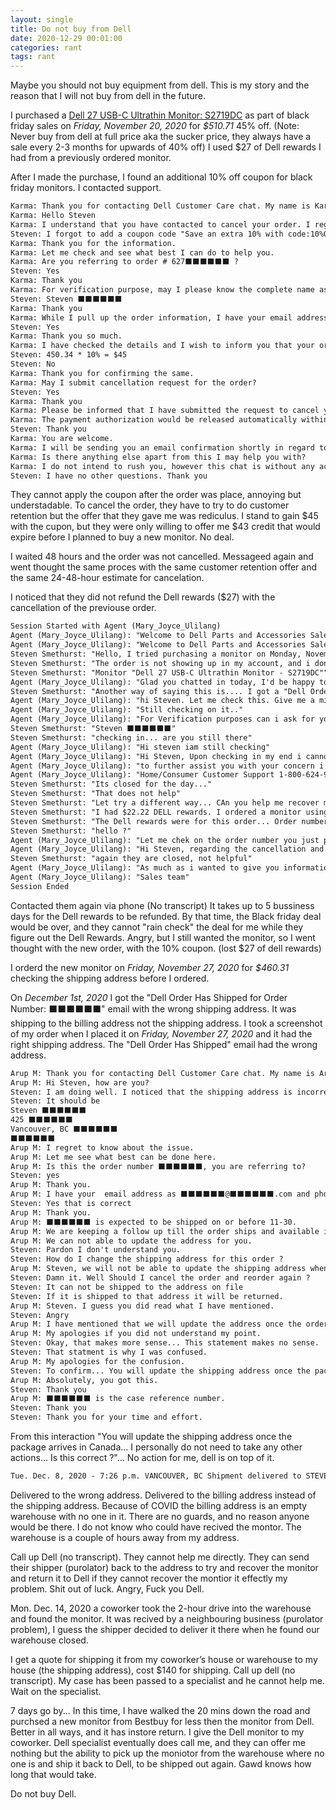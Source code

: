 ```yaml
---
layout: single
title: Do not buy from Dell
date: 2020-12-29 00:01:00
categories: rant
tags: rant
---
```


Maybe you should not buy equipment from dell. This is my story and the reason that I will not buy from dell in the future.

I purchased a [Dell 27 USB-C Ultrathin Monitor: S2719DC](https://www.dell.com/en-ca/shop/dell-27-usb-c-ultrathin-monitor-s2719dc/apd/210-aqpv/monitors-monitor-accessories?ref=frommyaccount) as part of black friday sales on *Friday, November 20, 2020* for *$510.71* 45% off. (Note: Never buy from dell at full price aka the sucker price, they always have a sale every 2-3 months for upwards of 40% off) I used $27 of Dell rewards I had from a previously ordered monitor.

After I made the purchase, I found an additional 10% off coupon for black friday monitors. I contacted support.

```txt
Karma: Thank you for contacting Dell Customer Care chat. My name is Karma .. Please give me a moment while I review your case details and I will be glad to assist you. 
Karma: Hello Steven 
Karma: I understand that you have contacted to cancel your order. I regret to know that but I would be glad to assist you with the same. 
Steven: I forgot to add a coupon code "Save an extra 10% with code:10%OFFMONITOR" 
Karma: Thank you for the information. 
Karma: Let me check and see what best I can do to help you. 
Karma: Are you referring to order # 627⬛⬛⬛⬛⬛⬛ ? 
Steven: Yes 
Karma: Thank you 
Karma: For verification purpose, may I please know the complete name as it appears on the account please? 
Steven: Steven ⬛⬛⬛⬛⬛⬛ 
Karma: Thank you 
Karma: While I pull up the order information, I have your email address and phone number updated in our records as ⬛⬛⬛@⬛⬛⬛⬛⬛⬛.com and ⬛⬛⬛⬛⬛⬛⬛⬛⬛. Is that correct? 
Steven: Yes 
Karma: Thank you so much. 
Karma: I have checked the details and I wish to inform you that your order is estimated to ship on Nov 24, 2020 and estimated to delivery Dec 07, 2020. I would also like to check if you will consider to keep the order if I offer you a credit for $43 ? 
Steven: 450.34 * 10% = $45 
Steven: No 
Karma: Thank you for confirming the same. 
Karma: May I submit cancellation request for the order? 
Steven: Yes 
Karma: Thank you 
Karma: Please be informed that I have submitted the request to cancel your order and your order would be cancelled within next 24 hours.You may check the status of Cancellation on Dell.ca or on your Dell "My Account". 
Karma: The payment authorization would be released automatically within 24-48 hours post cancellation of the order. 
Steven: Thank you 
Karma: You are welcome. 
Karma: I will be sending you an email confirmation shortly in regard to our conversation, along with a case number 104⬛⬛⬛⬛⬛⬛ in the subject line, which you could refer for any future assistance. If you have any concerns, please contact us back. 
Karma: Is there anything else apart from this I may help you with? 
Karma: I do not intend to rush you, however this chat is without any activity for over 2 minute now. I want to make sure our chat is still connected. 
Steven: I have no other questions. Thank you 
```

They cannot apply the coupon after the order was place, annoying but understadable. To cancel the order, they have to try to do customer retention but the offer that they gave me was rediculus. I stand to gain $45 with the cupon, but they were only willing to offer me $43 credit that would expire before I planned to buy a new monitor. No deal.

I waited 48 hours and the order was not cancelled. Messageed again and went thought the same proces with the same customer retention offer and the same 24-48-hour estimate for cancelation.

I noticed that they did not refund the Dell rewards ($27) with the cancellation of the previouse order.

```txt
Session Started with Agent (Mary_Joyce_Ulilang)
Agent (Mary_Joyce_Ulilang): "Welcome to Dell Parts and Accessories Sales Chat! This is Joyce and I will be your Dell Sales Chat Expert. I can be reached at ⬛⬛⬛⬛⬛⬛@Dellteam.com How can i help you with your purchase today?"
Agent (Mary_Joyce_Ulilang): "Welcome to Dell Parts and Accessories Sales Chat! This is Joyce and I will be your Dell Sales Chat Expert. I can be reached at ⬛⬛⬛⬛⬛⬛@Dellteam.com How can i help you with your purchase today?"
Steven Smethurst: "Hello, I tried purchasing a monitor on Monday, November 23, 2020 I got an "acknowledgment" (We have received your order) email but no order information. Order Info Order Date: 23/11/2020 Customer Number: ⬛⬛⬛⬛⬛⬛ DPID: ⬛⬛⬛⬛⬛⬛"
Steven Smethurst: "The order is not showing up in my account, and i don't have an order number to add it"
Steven Smethurst: "Monitor "Dell 27 USB-C Ultrathin Monitor - S2719DC""
Agent (Mary_Joyce_Ulilang): "Glad you chatted in today, I'd be happy to help you."
Steven Smethurst: "Another way of saying this is.... I got a "Dell Order Has Been Acknowledged" email from dell after ordering the monitor online. But i did not get a "Dell Order Has Been Confirmed for Order Number: #######" email ."
Agent (Mary_Joyce_Ulilang): "hi Steven. Let me check this. Give me a minute or two to pull up your acct"
Agent (Mary_Joyce_Ulilang): "Still checking on it.."
Agent (Mary_Joyce_Ulilang): "For Verification purposes can i ask for your full name"
Steven Smethurst: "Steven ⬛⬛⬛⬛⬛⬛"
Steven Smethurst: "checking in... are you still there"
Agent (Mary_Joyce_Ulilang): "Hi steven iam still checking"
Agent (Mary_Joyce_Ulilang): "Hi Steven, Upon checking in my end i cannot view your order record based on the DPID you have provided..."
Agent (Mary_Joyce_Ulilang): "to further assist you with your concern i wll give you the contact number of our customer care Team"
Agent (Mary_Joyce_Ulilang): "Home/Consumer Customer Support 1-800-624-9897 Monday-Friday: 7:00 a.m. to 7:00 p.m. (CST"
Steven Smethurst: "Its closed for the day..."
Steven Smethurst: "That does not help"
Steven Smethurst: "Let try a different way... CAn you help me recover my Dell Rewards ?"
Steven Smethurst: "I had $22.22 DELL rewards. I ordered a monitor using the Dell rewards, then cancelled the order. I was not refunded the Dell rewards upon cancellation"
Steven Smethurst: "The Dell rewards were for this order... Order number:⬛⬛⬛⬛⬛⬛"
Steven Smethurst: "hello ?"
Agent (Mary_Joyce_Ulilang): "Let me chek on the order number you just provided"
Agent (Mary_Joyce_Ulilang): "Hi Steven, regarding the cancellation and for refund of your order, kindly call our customer care Home/Consumer Customer Support 1-800-624-9897 Monday-Friday: 7:00 a.m. to 7:00 p.m. (CST"
Steven Smethurst: "again they are closed, not helpful"
Agent (Mary_Joyce_Ulilang): "As much as i wanted to give you information about refund and cancellation i handled Dells Part and Accessories Team"
Agent (Mary_Joyce_Ulilang): "Sales team"
Session Ended
```

Contacted them again via phone (No transcript) It takes up to 5 bussiness days for the Dell rewards to be refunded. By that time, the Black friday deal would be over, and they cannot "rain check" the deal for me while they figure out the Dell Rewards. Angry, but I still wanted the monitor, so I went thought with the new order, with the 10% coupon. (lost $27 of dell rewards)

I orderd the new monitor on *Friday, November 27, 2020* for *$460.31* checking the shipping address before I ordered.

On *December 1st, 2020* I got the "Dell Order Has Shipped for Order Number: ⬛⬛⬛⬛⬛⬛" email with the wrong shipping address. It was shipping to the billing address not the shipping address. I took a screenshot of my order when I placed it on *Friday, November 27, 2020* and it had the right shipping address. The "Dell Order Has Shipped" email had the wrong address.

```txt
Arup M: Thank you for contacting Dell Customer Care chat. My name is Arup Mishra. Please give me a moment while I review your case details and I will be glad to assist you. 
Arup M: Hi Steven, how are you? 
Steven: I am doing well. I noticed that the shipping address is incorrect on my order 
Steven: It should be 
Steven ⬛⬛⬛⬛⬛⬛
425 ⬛⬛⬛⬛⬛⬛
Vancouver, BC ⬛⬛⬛⬛⬛⬛
⬛⬛⬛⬛⬛⬛ 
Arup M: I regret to know about the issue. 
Arup M: Let me see what best can be done here. 
Arup M: Is this the order number ⬛⬛⬛⬛⬛⬛, you are referring to? 
Steven: yes 
Arup M: Thank you. 
Arup M: I have your  email address as ⬛⬛⬛⬛⬛⬛@⬛⬛⬛⬛⬛⬛.com and phone Number is ⬛⬛⬛⬛⬛⬛
Steven: Yes that is correct 
Arup M: Thank you. 
Arup M: ⬛⬛⬛⬛⬛⬛ is expected to be shipped on or before 11-30. 
Arup M: We are keeping a follow up till the order ships and available in Canada. 
Arup M: We can not able to update the address for you. 
Steven: Pardon I don't understand you. 
Steven: How do I change the shipping address for this order ? 
Arup M: Steven, we will not be able to update the shipping address when the order is in production. 
Steven: Damn it. Well Should I cancel the order and reorder again ? 
Steven: It can not be shipped to the address on file 
Steven: If it is shipped to that address it will be returned. 
Arup M: Steven. I guess you did read what I have mentioned. 
Steven: Angry 
Arup M: I have mentioned that we will update the address once the order ships from USA facilities and available in Canada. 
Arup M: My apologies if you did not understand my point. 
Steven: Okay, that makes more sense... This statement makes no sense.  "We can not able to update the address for you. " 
Steven: That statment is why I was confused. 
Arup M: My apologies for the confusion. 
Steven: To confirm... You will update the shipping address once the package arrives in Canada... I personally do not need to take any other actions... Is this correct ? 
Arup M: Absolutely, you got this. 
Steven: Thank you 
Arup M: ⬛⬛⬛⬛⬛⬛ is the case reference number. 
Steven: Thank you 
Steven: Thank you for your time and effort. 
```

From this interaction "You will update the shipping address once the package arrives in Canada... I personally do not need to take any other actions... Is this correct ?"... No action for me, dell is on top of it.

```txt
Tue. Dec. 8, 2020 - 7:26 p.m. VANCOUVER, BC Shipment delivered to STEVEN at: GUARD of ⬛⬛⬛⬛⬛⬛
```

Delivered to the wrong address. Delivered to the billing address instead of the shipping address. Because of COVID the billing address is an empty warehouse with no one in it. There are no guards, and no reason anyone would be there. I do not know who could have recived the montor. The warehouse is a couple of hours away from my address.

Call up Dell (no transcript). They cannot help me directly. They can send their shipper (purolator) back to the address to try and recover the monitor and return it to Dell if they cannot recover the montior it effectly my problem. Shit out of luck. Angry, Fuck you Dell.

Mon. Dec. 14, 2020 a coworker took the 2-hour drive into the warehouse and found the monitor. It was recived by a neighbouring business (purolator problem), I guess the shipper decided to deliver it there when he found our warehouse closed.

I get a quote for shipping it from my coworker’s house or warehouse to my house (the shipping address), cost $140 for shipping. Call up dell (no transcript). My case has been passed to a specialist and he cannot help me. Wait on the specialist.

7 days go by... In this time, I have walked the 20 mins down the road and purchsed a new monitor from Bestbuy for less then the monitor from Dell. Better in all ways, and it has instore return. I give the Dell monitor to my coworker. Dell specialist eventually does call me, and they can offer me nothing but the ability to pick up the moniotor from the warehouse where no one is and ship it back to Dell, to be shipped out again. Gawd knows how long that would take.

Do not buy Dell.
